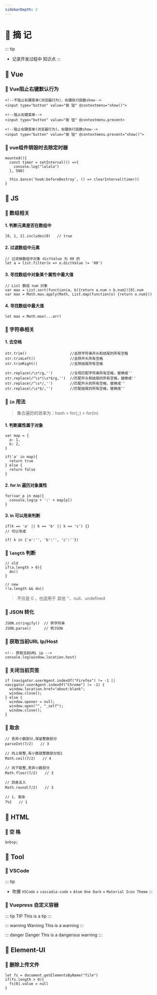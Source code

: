 ```yaml
---
sidebarDepth: 2
---
```

# 📖 摘 记
::: tip
- 记录开发过程中 知识点
:::

## 🎯 Vue
### 🎲 Vue阻止右键默认行为
```
<!--不阻止右键菜单(浏览器行为)，右键执行函数show-->
<input type="button" value="按 钮" @contextmenu="show()"> 

<!--阻止右键菜单-->
<input type="button" value="按 钮" @contextmenu.prevent>

<!--阻止右键菜单(浏览器行为)，右键执行函数show-->
<input type="button" value="按 钮" @contextmenu.prevent="show()">
```

### 🎲 vue组件销毁时去除定时器
```
mounted(){
  const timer = setInterval(() =>{
    console.log("lalala")
  }, 500)

  this.$once('hook:beforeDestroy', () => clearInterval(timer))
}
```

## 🎯 JS
### 🎲 数组相关
#### 1. 判断元素是否在数组中
```
[0, 1, 2].includes(0)   // true
```

#### 2. 过滤数组中元素
```
// 过滤掉数组中对象 dictValue 为 00 的
let a = list.filter(o => o.dictValue != '00')
```

#### 3. 寻找数组中对象某个属性中最大值
```
// List 数组 num 对象
var max = List.sort(function(a, b){return a.num < b.num})[0].num
var max = Math.max.apply(Math, List.map(function(o) {return o.num}))
```

#### 4. 寻找数组中最大值
```
let max = Math.max(...arr)
```

### 🎲 字符串相关
#### 1. 去空格
```
str.trim()                    //去除字符串开头和结尾的所有空格
str.trimLeft()                //去除开头所有空格
str.trimRight()               //去除结尾所有空格

str.replace(/\s*/g,'')        //全局匹配字符串所有空格，替换成''
str.replace(/^\s*|\s*$/g,'')  //匹配开头和结尾的所有空格，替换成''
str.replace(/^\s*/,'')        //匹配开头的所有空格，替换成''
str.replace(/\s*$/,'')        //匹配结尾的所有空格，替换成''
```

### 🎲 `in` 用法
> 集合遍历的效率为：hash > for(;;) > for(in)

#### 1. 判断属性属于对象
```
var map = {
  a: 1,
  b: 2,
}

if('a' in map){
  return true
} else {
  return false
}
```

#### 2. for in 遍历对象属性
```
for(var p in map){
  console.log(p + ':' + map[p])
}
```

#### 3. in 可以用来判断
```
if(k == 'a' || k == 'b' || k == 'c') {}
// 可以写成

if( k in {'a':'', 'b':'', 'c':''})

```

### 🎲 `length` 判断
```
// old
if(a.length > 0){
  do()
}

// new
!!a.length && do()
```

> 不仅是 0 ，也适用于 其他 ''、null、undefined

### 🎲 JSON 转化
```
JSON.stringify()  // 转字符串
JSON.parse()      // 转JSON
```

### 🎲 获取当前URL Ip/Host
```
<!-- 获取当前URL ip -->
console.log(window.location.host)
```

### 🎲 关闭当前页签
```
if (navigator.userAgent.indexOf("Firefox") != -1 || navigator.userAgent.indexOf("Chrome") != -1) {  
  window.location.href="about:blank";  
  window.close();  
} else {
  window.opener = null;  
  window.open("", "_self");  
  window.close();  
}  
```

### 🎲 取余
```
// 丢弃小数部分,保留整数部分
parseInt(7/2)　　// 3

// 向上取整,有小数就整数部分加1
Math.ceil(7/2)　　// 4

// 向下取整,丢弃小数部分
Math.floor(7/2)　　// 3

// 四舍五入
Math.round(7/2)　　// 3

// 1. 取余
7%2　　// 1
```

## 🎯 HTML
### 🎲 空 格
```
&nbsp;
```

## 🎯 Tool
### 🎲 VSCode
::: tip
- 吹爆 `VSCode` + `cascadia-code` + `Atom One Dark` + `Material Icon Theme`
:::

### 🎲 Vuepress 自定义容器
::: tip TIP
This is a tip
:::

::: warning Warning
This is a warning
:::

::: danger Danger
This is a dangerous warning
:::

## 🎯 Element-UI
### 🎲 删除上传文件
```
let fs = document.getElementsByName("file")
if(fs.length > 0){
  fs[0].value = null
}
```